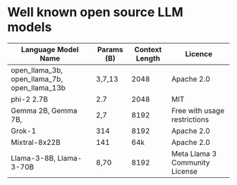 # Well known open source LLM models

| Language Model Name                            | Params (B) | Context Length | Licence                      |
|------------------------------------------------|------------|----------------|------------------------------|
| open_llama_3b,  open_llama_7b,  open_llama_13b | 3,7,13     | 2048           | Apache 2.0                   |
| phi-2 2.7B                                     | 2.7        | 2048           | MIT                          |
| Gemma 2B,  Gemma 7B,                           | 2,7        | 8192           | Free with usage restrictions |
| Grok-1                                         | 314        | 8192           | Apache 2.0                   |
| Mixtral-8x22B | 141        | 64k           | Apache 2.0                   |
| Llama-3-8B, Llama-3-70B  | 8,70        |  	8192           | Meta Llama 3 Community License  |


